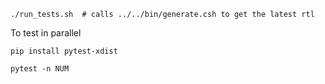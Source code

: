 ```
./run_tests.sh  # calls ../../bin/generate.csh to get the latest rtl
```

To test in parallel

```
pip install pytest-xdist

pytest -n NUM
```
